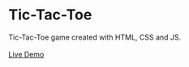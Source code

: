 # Tic-Tac-Toe
Tic-Tac-Toe game created with HTML, CSS and JS.\
\
[Live Demo](https://mostafaeg1.github.io/Tic-Tac-Toe/)
